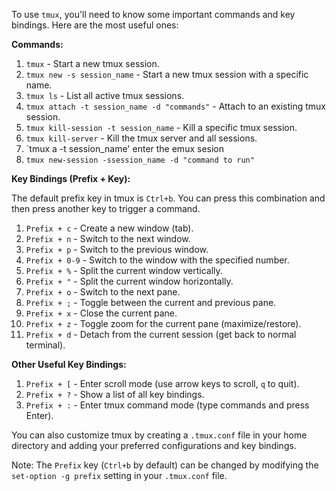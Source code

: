 To use `tmux`, you'll need to know some important commands and key bindings. Here are the most useful ones:

**Commands:**

1. `tmux` - Start a new tmux session.
2. `tmux new -s session_name` - Start a new tmux session with a specific name.
3. `tmux ls` - List all active tmux sessions.
4. `tmux attach -t session_name -d "commands"` - Attach to an existing tmux session.
5. `tmux kill-session -t session_name` - Kill a specific tmux session.
6. `tmux kill-server` - Kill the tmux server and all sessions.
7. `tmux a -t session_name' enter the emux sesion
8. `tmux new-session -ssession_name -d "command to run"`

**Key Bindings (Prefix + Key):**

The default prefix key in tmux is `Ctrl+b`. You can press this combination and then press another key to trigger a command.

1. `Prefix + c` - Create a new window (tab).
2. `Prefix + n` - Switch to the next window.
3. `Prefix + p` - Switch to the previous window.
4. `Prefix + 0-9` - Switch to the window with the specified number.
5. `Prefix + %` - Split the current window vertically.
6. `Prefix + "` - Split the current window horizontally.
7. `Prefix + o` - Switch to the next pane.
8. `Prefix + ;` - Toggle between the current and previous pane.
9. `Prefix + x` - Close the current pane.
10. `Prefix + z` - Toggle zoom for the current pane (maximize/restore).
11. `Prefix + d` - Detach from the current session (get back to normal terminal).

**Other Useful Key Bindings:**

1. `Prefix + [` - Enter scroll mode (use arrow keys to scroll, `q` to quit).
2. `Prefix + ?` - Show a list of all key bindings.
3. `Prefix + :` - Enter tmux command mode (type commands and press Enter).

You can also customize tmux by creating a `.tmux.conf` file in your home directory and adding your preferred configurations and key bindings.

Note: The `Prefix` key (`Ctrl+b` by default) can be changed by modifying the `set-option -g prefix` setting in your `.tmux.conf` file.